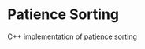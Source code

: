 # Patience Sorting
C++ implementation of [patience sorting](https://en.wikipedia.org/wiki/Patience_sorting)
